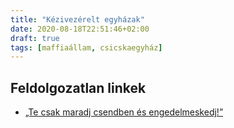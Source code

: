 ```yaml
---
title: "Kézivezérelt egyházak"
date: 2020-08-18T22:51:46+02:00
draft: true
tags: [maffiaállam, csicskaegyház]
---
```


## Feldolgozatlan linkek

- [„Te csak maradj csendben és engedelmeskedj!”](https://444.hu/2020/08/17/te-csak-maradj-csendben-es-engedelmeskedj)
